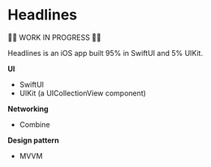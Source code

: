 # Headlines

🚧🚧 WORK IN PROGRESS 🚧🚧

Headlines is an iOS app built 95% in SwiftUI and 5% UIKit.

**UI**
- SwiftUI
- UIKit (a UICollectionView component)

**Networking**
- Combine

**Design pattern**
- MVVM 
